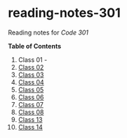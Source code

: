 # reading-notes-301
Reading notes for *Code 301*

**Table of Contents**
1. Class 01 - 
1. [Class 02](class02.md)
1. [Class 03](class03.md)
1. [Class 04](class04.md)
1. [Class 05](class05.md)
1. [Class 06](class06.md)
1. [Class 07](class07.md)
1. [Class 08](class08.md)
1. [Class 13](class13.md)
1. [Class 14](class14.md)
